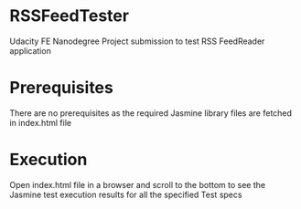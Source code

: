 # RSSFeedTester
Udacity FE Nanodegree Project submission to test RSS FeedReader application

# Prerequisites
There are no prerequisites as the required Jasmine library files are fetched 
in index.html file

# Execution
Open index.html file in a browser and scroll to the bottom to see the Jasmine test 
execution results for all the specified Test specs

